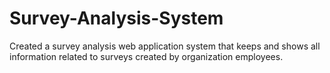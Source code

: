 # Survey-Analysis-System
Created a survey analysis web application system that keeps and shows all information related to surveys created by organization employees.
